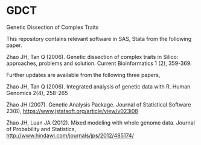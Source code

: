 # GDCT
Genetic Dissection of Complex Traits

This repository contains relevant software in SAS, Stata from the following paper.

Zhao JH, Tan Q (2006). Genetic dissection of complex traits in Silico: approaches, problems and solution. Current Bioinformatics 1 (2), 359-369.

Further updates are available from the following three papers,

Zhao JH, Tan Q (2006). Integrated analysis of genetic data with R. Human Genomics 2(4), 258-265

Zhao JH (2007). Genetic Analysis Package. Journal of Statistical Software 23(8), https://www.jstatsoft.org/article/view/v023i08

Zhao JH, Luan JA (2012). Mixed modeling with whole genome data. Journal of Probability and Statistics, http://www.hindawi.com/journals/jps/2012/485174/
